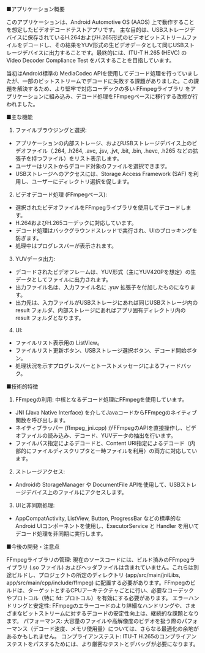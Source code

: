 ■アプリケーション概要

このアプリケーションは、Android Automotive OS (AAOS) 上で動作することを想定したビデオデコードテストアプリです。 主な目的は、USBストレージデバイスに保存されているH.264およびH.265形式のビデオビットストリームファイルをデコードし、その結果をYUV形式の生ビデオデータとして同じUSBストレージデバイスに出力することです。最終的には、ITU-T H.265 (HEVC) の Video Decoder Compliance Test をパスすることを目指しています。

当初はAndroid標準の MediaCodec APIを使用してデコード処理を行っていましたが、一部のビットストリームでデコードに失敗する課題がありました。この課題を解決するため、より堅牢で対応コーデックの多い FFmpegライブラリ をアプリケーションに組み込み、デコード処理をFFmpegベースに移行する改修が行われました。

■主な機能
1. ファイルブラウジングと選択:
- アプリケーションの内部ストレージ、およびUSBストレージデバイス上のビデオファイル（.264, .h264, .avc, .jsv, .jvt, .bit, .bin, .hevc, .h265 などの拡張子を持つファイル）をリスト表示します。
- ユーザーはリストからデコード対象のファイルを選択できます。
- USBストレージへのアクセスには、Storage Access Framework (SAF) を利用し、ユーザーにディレクトリ選択を促します。

2. ビデオデコード処理 (FFmpegベース):
- 選択されたビデオファイルをFFmpegライブラリを使用してデコードします。
- H.264およびH.265コーデックに対応しています。
- デコード処理はバックグラウンドスレッドで実行され、UIのブロッキングを防ぎます。
- 処理中はプログレスバーが表示されます。

3. YUVデータ出力:
- デコードされたビデオフレームは、YUV形式（主にYUV420Pを想定）の生データとしてファイルに出力されます。
- 出力ファイル名は、入力ファイル名に .yuv 拡張子を付加したものになります。
- 出力先は、入力ファイルがUSBストレージにあれば同じUSBストレージ内の result フォルダ、内部ストレージにあればアプリ固有ディレクトリ内の result フォルダとなります。

4. UI:
- ファイルリスト表示用の ListView。
- ファイルリスト更新ボタン、USBストレージ選択ボタン、デコード開始ボタン。
- 処理状況を示すプログレスバーとトーストメッセージによるフィードバック。

■技術的特徴
1. FFmpegの利用: 中核となるデコード処理にFFmpegを使用しています。
- JNI (Java Native Interface) を介してJavaコードからFFmpegのネイティブ関数を呼び出します。
- ネイティブラッパー (ffmpeg_jni.cpp) がFFmpegのAPIを直接操作し、ビデオファイルの読み込み、デコード、YUVデータの抽出を行います。
- ファイルパス指定によるデコードと、Content URI指定によるデコード（内部的にファイルディスクリプタと一時ファイルを利用）の両方に対応しています。

2. ストレージアクセス:
- Androidの StorageManager や DocumentFile APIを使用して、USBストレージデバイス上のファイルにアクセスします。

3. UIと非同期処理: 
- AppCompatActivity, ListView, Button, ProgressBar などの標準的なAndroid UIコンポーネントを使用し、ExecutorService と Handler を用いてデコード処理を非同期に実行します。

■今後の開発・注意点

FFmpegライブラリの管理: 現在のソースコードには、ビルド済みのFFmpegライブラリ (.so ファイル) およびヘッダファイルは含まれていません。これらは別途ビルドし、プロジェクトの所定のディレクトリ (app/src/main/jniLibs, app/src/main/cpp/include/ffmpeg) に配置する必要があります。FFmpegのビルドは、ターゲットとするCPUアーキテクチャごとに行い、必要なコーデックやプロトコル（特に fd: プロトコル）を有効にする必要があります。
エラーハンドリングと安定性: FFmpegのエラーコードのより詳細なハンドリングや、さまざまなビットストリームに対するデコードの安定性向上は、継続的な課題となります。
パフォーマンス: 大容量のファイルや高解像度のビデオを扱う際のパフォーマンス（デコード速度、メモリ使用量）については、さらなる最適化の余地があるかもしれません。
コンプライアンステスト: ITU-T H.265のコンプライアンステストをパスするためには、より厳密なテストとデバッグが必要になります。

